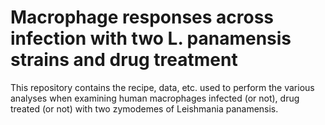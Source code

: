# Macrophage responses across infection with two L. panamensis strains and drug treatment

This repository contains the recipe, data, etc. used to perform
the various analyses when examining human macrophages infected (or
not), drug treated (or not) with two zymodemes of Leishmania
panamensis.
